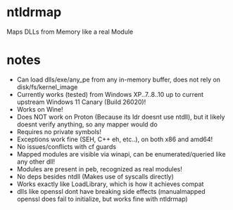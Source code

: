 # ntldrmap
Maps DLLs from Memory like a real Module

# notes
- Can load dlls/exe/any_pe from any in-memory buffer, does not rely on disk/fs/kernel_image
- Currently works (tested) from Windows XP..7..8..10 up to current upstream Windows 11 Canary (Build 26020)!
- Works on Wine!
- Does NOT work on Proton (Because its ldr doesnt use ntdll), but it likely doesnt verify anything, so any mapper would do
- Requires no private symbols!
- Exceptions work fine (SEH, C++ eh, etc..), on both x86 and amd64!
- No issues/conflicts with cf guards
- Mapped modules are visible via winapi, can be enumerated/queried like any other dll!
- Modules are present in peb, recognized as real modules!
- No deps besides ntdll (Makes use of syscalls directly)
- Works exactly like LoadLibrary, which is how it achieves compat
- dlls like openssl dont have breaking side effects (manualmapped openssl does fail to initialize, but works fine with ntldrmap)
